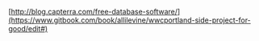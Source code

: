 [http://blog.capterra.com/free-database-software/](https://www.gitbook.com/book/allilevine/wwcportland-side-project-for-good/edit#)

